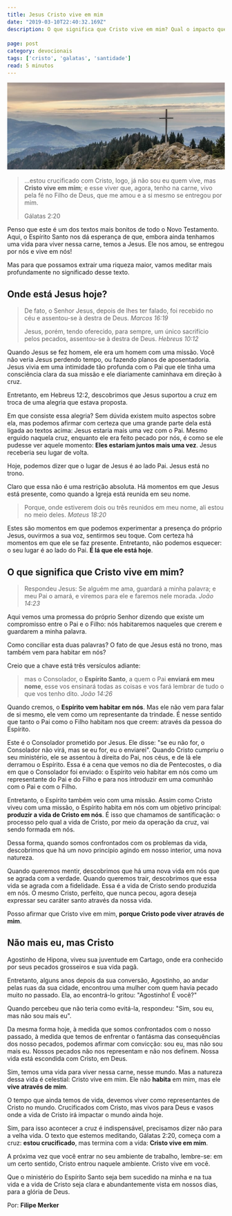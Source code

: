 ```yaml
---
title: Jesus Cristo vive em mim
date: "2019-03-10T22:40:32.169Z"
description: O que significa que Cristo vive em mim? Qual o impacto que essa verdade deve ter na minha vida?

page: post
category: devocionais
tags: ['cristo', 'galatas', 'santidade']
read: 5 minutos
---
```


![Cruz em uma montanha](./cross-mountain.jpg)

> …estou crucificado com Cristo, logo, já não sou eu quem vive, mas **Cristo vive em mim**; e esse viver que, agora, tenho na carne, vivo pela fé no Filho de Deus, que me amou e a si mesmo se entregou por mim.
>
> Gálatas 2:20

Penso que este é um dos textos mais bonitos de todo o Novo Testamento. Aqui, o Espírito Santo nos dá esperança de que, embora ainda tenhamos uma vida para viver nessa carne, temos a Jesus. Ele nos amou, se entregou por nós e vive em nós!

Mas para que possamos extrair uma riqueza maior, vamos meditar mais profundamente no significado desse texto.

## Onde está Jesus hoje?

> De fato, o Senhor Jesus, depois de lhes ter falado, foi recebido no céu e assentou-se à destra de Deus.
> *Marcos 16:19*
>
> Jesus, porém, tendo oferecido, para sempre, um único sacrifício pelos pecados, assentou-se à destra de Deus.
> *Hebreus 10:12*

Quando Jesus se fez homem, ele era um homem com uma missão. Você não veria Jesus perdendo tempo, ou fazendo planos de aposentadoria. Jesus vivia em uma intimidade tão profunda com o Pai que ele tinha uma consciência clara da sua missão e ele diariamente caminhava em direção à cruz.

Entretanto, em Hebreus 12:2, descobrimos que Jesus suportou a cruz em troca de uma alegria que estava proposta.

Em que consiste essa alegria? Sem dúvida existem muito aspectos sobre ela, mas podemos afirmar com certeza que uma grande parte dela está ligada ao textos acima: Jesus estaria mais uma vez com o Pai. Mesmo erguido naquela cruz, enquanto ele era feito pecado por nós, é como se ele pudesse ver aquele momento: **Eles estariam juntos mais uma vez**. Jesus receberia seu lugar de volta.

Hoje, podemos dizer que o lugar de Jesus é ao lado Pai. Jesus está no trono.

Claro que essa não é uma restrição absoluta. Há momentos em que Jesus está presente, como quando a Igreja está reunida em seu nome.

> Porque, onde estiverem dois ou três reunidos em meu nome, ali estou no meio deles.
> *Mateus 18:20*

Estes são momentos em que podemos experimentar a presença do próprio Jesus, ouvirmos a sua voz, sentirmos seu toque. Com certeza há momentos em que ele se faz presente. Entretanto, não podemos esquecer: o seu lugar é ao lado do Pai. **É lá que ele está hoje**.

## O que significa que Cristo vive em mim?

> Respondeu Jesus: Se alguém me ama, guardará a minha palavra; e meu Pai o amará, e viremos para ele e faremos nele morada.
> *João 14:23*

Aqui vemos uma promessa do próprio Senhor dizendo que existe um compromisso entre o Pai e o Filho: nós habitaremos naqueles que crerem e guardarem a minha palavra.

Como conciliar esta duas palavras? O fato de que Jesus está no trono, mas também vem para habitar em nós?

Creio que a chave está três versículos adiante:

> mas o Consolador, o **Espírito Santo**, a quem o Pai **enviará em meu nome**, esse vos ensinará todas as coisas e vos fará lembrar de tudo o que vos tenho dito. *João 14:26*

Quando cremos, o **Espírito vem habitar em nós**. Mas ele não vem para falar de si mesmo, ele vem como um representante da trindade. É nesse sentido que tanto o Pai como o Filho habitam nos que creem: através da pessoa do Espírito.

Este é o Consolador prometido por Jesus. Ele disse: "se eu não for, o Consolador não virá, mas se eu for, eu o enviarei". Quando Cristo cumpriu o seu ministério, ele se assentou à direita do Pai, nos céus, e de lá ele derramou o Espírito. Essa é a cena que vemos no dia de Pentecostes, o dia em que o Consolador foi enviado: o Espírito veio habitar em nós como um representante do Pai e do Filho e para nos introduzir em uma comunhão com o Pai e com o Filho.

Entretanto, o Espírito também veio com uma missão. Assim como Cristo viveu com uma missão, o Espírito habita em nós com um objetivo principal: **produzir a vida de Cristo em nós**. É isso que chamamos de santificação: o processo pelo qual a vida de Cristo, por meio da operação da cruz, vai sendo formada em nós.

Dessa forma, quando somos confrontados com os problemas da vida, descobrimos que há um novo princípio agindo em nosso interior, uma nova natureza.

Quando queremos mentir, descobrimos que há uma nova vida em nós que se agrada com a verdade. Quando queremos trair, descobrimos que essa vida se agrada com a fidelidade. Essa é a vida de Cristo sendo produzida em nós. O mesmo Cristo, perfeito, que nunca pecou, agora deseja expressar seu caráter santo através da nossa vida.

Posso afirmar que Cristo vive em mim, **porque Cristo pode viver através de mim**.

## Não mais eu, mas Cristo

Agostinho de Hipona, viveu sua juventude em Cartago, onde era conhecido por seus pecados grosseiros e sua vida pagã.

Entretanto, alguns anos depois da sua conversão, Agostinho, ao andar pelas ruas da sua cidade, encontrou uma mulher com quem havia pecado muito no passado. Ela, ao encontrá-lo gritou: "Agostinho! É você?"

Quando percebeu que não teria como evitá-la, respondeu: "Sim, sou eu, mas não sou mais eu".

Da mesma forma hoje, à medida que somos confrontados com o nosso passado, à medida que temos de enfrentar o fantásma das consequências dos nosso pecados, podemos afirmar com convicção: sou eu, mas não sou mais eu. Nossos pecados não nos representam e não nos definem. Nossa vida está escondida com Cristo, em Deus.

Sim, temos uma vida para viver nessa carne, nesse mundo. Mas a natureza dessa vida é celestial: Cristo vive em mim. Ele não **habita** em mim, mas ele **vive através de mim**.

O tempo que ainda temos de vida, devemos viver como representantes de Cristo no mundo. Crucificados com Cristo, mas vivos para Deus e vasos onde a vida de Cristo irá impactar o mundo ainda hoje.

Sim, para isso acontecer a cruz é indispensável, precisamos dizer não para a velha vida. O texto que estemos meditando, Gálatas 2:20, começa com a cruz: **estou crucificado**, mas termina com a vida: **Cristo vive em mim**.

A próxima vez que você entrar no seu ambiente de trabalho, lembre-se: em um certo sentido, Cristo entrou naquele ambiente. Cristo vive em você.

Que o ministério do Espírito Santo seja bem sucedido na minha e na tua vida e a vida de Cristo seja clara e abundantemente vista em nossos dias, para a glória de Deus.

Por: **Filipe Merker**